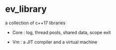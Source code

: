 # ev_library
a collection of c++17 libraries

- Core : log, thread pools, shared data, scope exit

- Vm : a JIT compiler and a virtual machine
